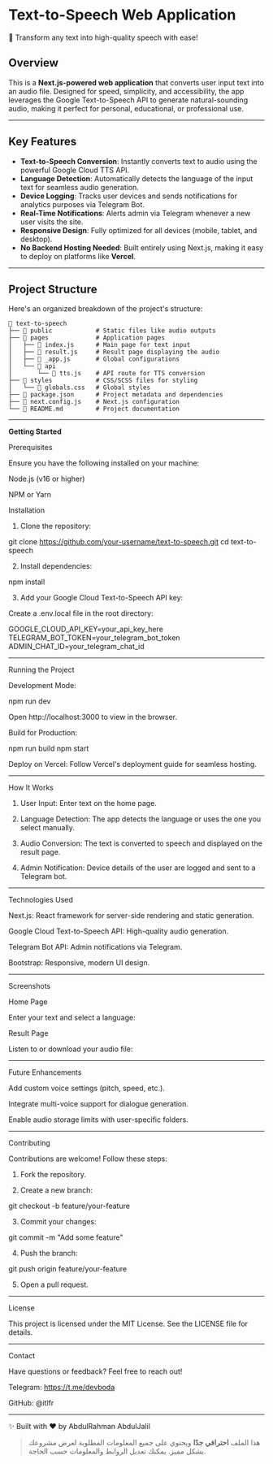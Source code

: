 

# **Text-to-Speech Web Application**  
🚀 Transform any text into high-quality speech with ease!  

## **Overview**  
This is a **Next.js-powered web application** that converts user input text into an audio file. Designed for speed, simplicity, and accessibility, the app leverages the Google Text-to-Speech API to generate natural-sounding audio, making it perfect for personal, educational, or professional use.  

---

## **Key Features**  
- **Text-to-Speech Conversion**: Instantly converts text to audio using the powerful Google Cloud TTS API.  
- **Language Detection**: Automatically detects the language of the input text for seamless audio generation.  
- **Device Logging**: Tracks user devices and sends notifications for analytics purposes via Telegram Bot.  
- **Real-Time Notifications**: Alerts admin via Telegram whenever a new user visits the site.  
- **Responsive Design**: Fully optimized for all devices (mobile, tablet, and desktop).  
- **No Backend Hosting Needed**: Built entirely using Next.js, making it easy to deploy on platforms like **Vercel**.  

---

## **Project Structure**  
Here's an organized breakdown of the project's structure:  

```plaintext
📂 text-to-speech
├── 📂 public            # Static files like audio outputs
├── 📂 pages             # Application pages
│   ├── 📄 index.js      # Main page for text input
│   ├── 📄 result.js     # Result page displaying the audio
│   ├── 📄 _app.js       # Global configurations
│   └── 📄 api
│       └── 📄 tts.js    # API route for TTS conversion
├── 📂 styles            # CSS/SCSS files for styling
│   └── 📄 globals.css   # Global styles
├── 📄 package.json      # Project metadata and dependencies
├── 📄 next.config.js    # Next.js configuration
└── 📄 README.md         # Project documentation

```

---

**Getting Started**

Prerequisites

Ensure you have the following installed on your machine:

Node.js (v16 or higher)

NPM or Yarn


Installation

1. Clone the repository:

git clone https://github.com/your-username/text-to-speech.git
cd text-to-speech


2. Install dependencies:

npm install


3. Add your Google Cloud Text-to-Speech API key:

Create a .env.local file in the root directory:

GOOGLE_CLOUD_API_KEY=your_api_key_here
TELEGRAM_BOT_TOKEN=your_telegram_bot_token
ADMIN_CHAT_ID=your_telegram_chat_id





---

Running the Project

Development Mode:

npm run dev

Open http://localhost:3000 to view in the browser.

Build for Production:

npm run build
npm start

Deploy on Vercel:
Follow Vercel's deployment guide for seamless hosting.



---

How It Works

1. User Input: Enter text on the home page.


2. Language Detection: The app detects the language or uses the one you select manually.


3. Audio Conversion: The text is converted to speech and displayed on the result page.


4. Admin Notification: Device details of the user are logged and sent to a Telegram bot.




---

Technologies Used

Next.js: React framework for server-side rendering and static generation.

Google Cloud Text-to-Speech API: High-quality audio generation.

Telegram Bot API: Admin notifications via Telegram.

Bootstrap: Responsive, modern UI design.



---

Screenshots

Home Page

Enter your text and select a language:


Result Page

Listen to or download your audio file:



---

Future Enhancements

Add custom voice settings (pitch, speed, etc.).

Integrate multi-voice support for dialogue generation.

Enable audio storage limits with user-specific folders.



---

Contributing

Contributions are welcome! Follow these steps:

1. Fork the repository.


2. Create a new branch:

git checkout -b feature/your-feature


3. Commit your changes:

git commit -m "Add some feature"


4. Push the branch:

git push origin feature/your-feature


5. Open a pull request.




---

License

This project is licensed under the MIT License. See the LICENSE file for details.


---

Contact

Have questions or feedback? Feel free to reach out!

Telegram: https://t.me/devboda

GitHub: @itlfr



---

✨ Built with ❤️ by AbdulRahman AbdulJalil 

> هذا الملف **احترافي جدًا** ويحتوي على جميع المعلومات المطلوبة لعرض مشروعك بشكل مميز. يمكنك تعديل الروابط والمعلومات حسب الحاجة.

